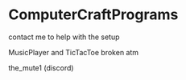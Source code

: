 # ComputerCraftPrograms
contact me to help with the setup

MusicPlayer and TicTacToe broken atm

the_mute1 (discord)
